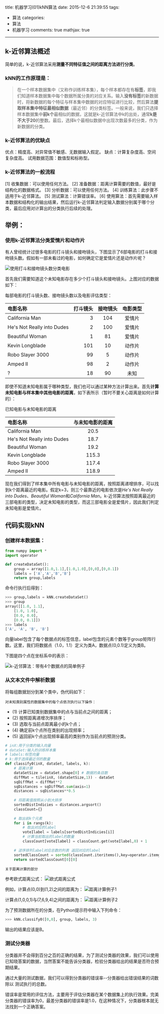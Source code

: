 title: 机器学习(01)kNN算法
date: 2015-12-6 21:39:55
tags:
  - 算法
categories:
  - 算法
  - 机器学习
comments: true
mathjax: true
---

## k-近邻算法概述

简单的说，k-近邻算法采用**测量不同特征值之间的距离方法进行分类**。

### kNN的工作原理是：
> 在一个样本数据集中（又称作训练样本集），每个样本都存在有**标签**，即我们知道样本数据集中每个数据所属分类的对应关系。输入**没有标签**的新数据时，将新数据的每个特征与样本集中数据的对应特征进行比较，然后算法**提取样本集中特征最相似数据**（最近邻）的分类标签。一般来说，我们只选择样本数据集中**前k个**最相似的数据，这就是k-近邻算法中k的出处，通常**k是不大于20**的整数。最后，选择k个最相似数据中出现次数最多的分类，作为新数据的分类。


### k-近邻算法的优缺点
优点：精度高、对异常值不敏感、无数据输入假定。
缺点：计算复杂度高、空间复杂度高。
试用数据范围：数值型和标称型。

### k-近邻算法的一般流程
[1] 收集数据：可以使用任何方法。
[2] 准备数据：距离计算需要的数值，最好是结构化的数据格式。
[3] 分析数据：可以使用任何方法。
[4] 训练算法：此步骤不适用于k-近邻算法。
[5] 测试算法：计算错误率。
[6] 使用算法：首先需要输入样本数据和结构化的输出结果，然后运行k-近邻算法判定输入数据分别属于哪个分类，最后应用对计算出的分类执行后续的处理。

## 举例：

### 使用k-近邻算法分类爱情片和动作片

有人曾经统计过很多电影的打斗镜头和接吻镜头，下图显示了6部电影的打斗和接吻镜头数。假如有一部未看过的电影，如何确定它是爱情片还是动作片呢？

![使用打斗和接吻镜头数分类电影](/img/ml_01_01.png)

首先我们需要知道这个未知电影存在多少个打斗镜头和接吻镜头。上图对应的数据如下：

每部电影的打斗镜头数、接吻镜头数以及电影评估类型：

| 电影名称      |    打斗镜头 | 接吻镜头  | 电影类型  |
| :-------- | --------:| :--: |:--: |
| California Man  | 3 |  104   | 爱情片|
| He's Not Really into Dudes  | 2 |  100   | 爱情片|
| Beautiful Woman  | 1 |  81   | 爱情片|
| Kevin Longblade  | 101 |  10   | 动作片|
| Robo Slayer 3000  | 99 |  5   | 动作片|
| Amped II  | 98 |  2   | 动作片|
| ?  | 18 |  90   | 未知|


即使不知道未知电影属于哪种类型，我们也可以通过某种方法计算出来。首先**计算未知电影与样本集中其他电影的距离**，如下表所示（暂时不要关心距离是如何计算的）：

已知电影与未知电影的距离

| 电影名称      |    与未知电影的距离  |
| :-------- | :--: |
| California Man  | 20.5|
| He's Not Really into Dudes  | 18.7 |
| Beautiful Woman  | 19.2 |
| Kevin Longblade  | 115.3 |
| Robo Slayer 3000  | 117.4 |
| Amped II  | 118.9|


现在我们得到了样本集中所有电影与未知电影的距离，按照距离递增排序，可以找到k个距离最近的电影。假定k=3，则三个最靠近的电影依次是*He's Not Really into Dudes*、*Beautiful Woman*和*California Man*。k-近邻算法按照距离最近的三部电影的类型，决定未知电影的类型，而这三部电影全是爱情片，因此我们判定未知电影是爱情片。

## 代码实现kNN

### 创建样本数据集：

```python
from numpy import *
import operator

def createDataSet():
	group = array([1.0,1.1],[1.0,1.0],[0,0],[0,0.1])
	labels = ['A','A','B','B']
	return group,labels
```

命令行执行后得到：

```python
>>> group,labels = kNN.createDataSet()
>>> group
array([[1.0, 1.1],
	[1.0, 1.0],
	[0.0, 0.0],
	[0.0, 0.1]])
>>> labels
['A', 'A', 'B', 'B']
```

向量label包含了每个数据点的标签信息，label包含的元素个数等于group矩阵行数。这里，我们将数据点（1.0，1.1）定义为类A，数据点(0,0.1)定义为类B。

下图是四个点在坐标系中的表示：

![k-近邻算法：带有4个数据点的简单例子](/img/ml_01_02.png)

### 从文本文件中解析数据

将每组数据划分到某个类中，伪代码如下：

`对未知类别属性的数据集中的每个点依次执行以下操作：`
- (1) 计算已知类别数据集中的点与当前点之间的距离；
- (2) 按照距离递增次序排序；
- (3) 选取与当前点距离最小的k个点；
- (4) 确定前k个点所在类别的出现频率；
- (5) 返回前k个点出现频率最高的类别作为当前点的预测分类。

```python
# inX:用于分类的输入向量  
# dataSet:输入的训练样本集
# labels:标签向量
# k:用于选择最近邻的数量
def classify0(inX, dataSet, labels, k):
	# 距离计算
	dataSetSize = dataSet.shape[0] # 数据的条目数
	diffMat = tile(inX, (dataSetSize,1)) - dataSet
	sqDiffMat = diffMat**2
	sqDistances = sqDiffMat.sum(axis=1)
	distances = sqDistances**0.5
	
	# 将距离值按照从小到大排序
	sortedDistIndicies = distances.argsort()
	classCount={}
	
	# 取出前k个元素
	for i in rangs(k):
		# 取出对应的label
		voteIlabel = labels[sortedDistIndicies[i]]
		# 计算当前取出的label的数量
		classCount[voteIlabel] = classCount.get(voteIlabel,0) + 1
	
	# 逆序排列label对应总数的列表 返回对应的label
	sortedClassCount = sorted(classCount.iteritems(),key=operator.itemgetter(1), reverse=True)
	return sortedClassCount[0][0]
```

`关于距离计算的部分`

参考欧式距离公式：
![欧式距离公式](/img/ml_01_03.png)

例如，计算点(0,0)到(1,2)之间的距离为：
![距离计算例子1](/img/ml_01_04.png)

计算点(1,0,0,1)与(7,6,9,4)之间的距离为：
![距离计算例子2](/img/ml_01_05.png)

为了预测数据所在的分类，在Python提示符中输入下列命令：

```python
>>> kNN.classify0([0,0], group, labels, 3)
```

输出的结果应该是B。

### 测试分类器

分类器并不会得到百分之百的正确的结果，为了测试分类器的效果，我们可以使用已知晓答案的数据，当然答案不能告诉分类器，检验分类器给出的结果是否符合预期结果。

通过大量的测试数据，我们可以得到分类器的错误率--分类器给出错误结果的词数 除以 测试执行的总数。

错误率是常用的评估方法，主要用于评估分类器在某个数据集上的执行效果。完美分类器的错误率为0，最差分类器的错误率是1.0，在这种情况下，分类器根本就无法找到一个正确答案。

